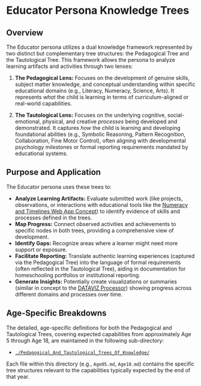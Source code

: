 # Educator Persona Knowledge Trees

## Overview

The Educator persona utilizes a dual knowledge framework represented by two distinct but complementary tree structures: the Pedagogical Tree and the Tautological Tree. This framework allows the persona to analyze learning artifacts and activities through two lenses:

1.  **The Pedagogical Lens:** Focuses on the development of genuine skills, subject matter knowledge, and conceptual understanding within specific educational domains (e.g., Literacy, Numeracy, Science, Arts). It represents *what* the child is learning in terms of curriculum-aligned or real-world capabilities.

2.  **The Tautological Lens:** Focuses on the underlying cognitive, social-emotional, physical, and creative *processes* being developed and demonstrated. It captures *how* the child is learning and developing foundational abilities (e.g., Symbolic Reasoning, Pattern Recognition, Collaboration, Fine Motor Control), often aligning with developmental psychology milestones or formal reporting requirements mandated by educational systems.

## Purpose and Application

The Educator persona uses these trees to:

*   **Analyze Learning Artifacts:** Evaluate submitted work (like projects, observations, or interactions with educational tools like the [Numeracy and Timelines Web App Concept](./NumeracyAndTimelinesWebappConcept.md)) to identify evidence of skills and processes defined in the trees.
*   **Map Progress:** Connect observed activities and achievements to specific nodes in both trees, providing a comprehensive view of development.
*   **Identify Gaps:** Recognize areas where a learner might need more support or exposure.
*   **Facilitate Reporting:** Translate authentic learning experiences (captured via the Pedagogical Tree) into the language of formal requirements (often reflected in the Tautological Tree), aiding in documentation for homeschooling portfolios or institutional reporting.
*   **Generate Insights:** Potentially create visualizations or summaries (similar in concept to the [DATAVIZ Processor](../../Processors/ARCHITECTURE_DATAVIZ_TEMPLATE.md)) showing progress across different domains and processes over time.

## Age-Specific Breakdowns

The detailed, age-specific definitions for both the Pedagogical and Tautological Trees, covering expected capabilities from approximately Age 5 through Age 18, are maintained in the following sub-directory:

*   [`./Pedagogical_And_Tautological_Trees_Of_Knowledge/`](./Pedagogical_And_Tautological_Trees_Of_Knowledge/)

Each file within this directory (e.g., `Age05.md`, `Age10.md`) contains the specific tree structures relevant to the capabilities typically expected by the end of that year.
